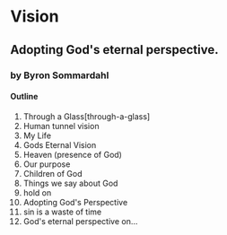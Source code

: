 # Vision
## Adopting God's eternal perspective.
### by Byron Sommardahl 

#### Outline

1. Through a Glass[through-a-glass]
2. Human tunnel vision
3. My Life
4. Gods Eternal Vision
5. Heaven (presence of God)
6. Our purpose
7. Children of God
8. Things we say about God
9. hold on
10. Adopting God's Perspective 
11. sin is a waste of time
12. God's eternal perspective on...
